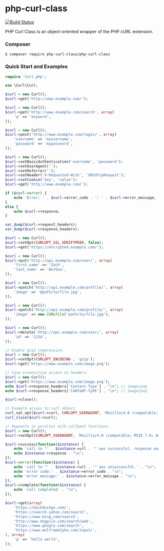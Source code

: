 # php-curl-class

[![Build Status](https://travis-ci.org/php-curl-class/php-curl-class.png?branch=master)](https://travis-ci.org/php-curl-class/php-curl-class)

PHP Curl Class is an object-oriented wrapper of the PHP cURL extension.

### Composer

    $ composer require php-curl-class/php-curl-class

### Quick Start and Examples

```php
require 'Curl.php';

use \Curl\Curl;

$curl = new Curl();
$curl->get('http://www.example.com/');
```

```php
$curl = new Curl();
$curl->get('http://www.example.com/search', array(
    'q' => 'keyword',
));
```

```php
$curl = new Curl();
$curl->post('http://www.example.com/login/', array(
    'username' => 'myusername',
    'password' => 'mypassword',
));
```

```php
$curl = new Curl();
$curl->setBasicAuthentication('username', 'password');
$curl->setUserAgent('');
$curl->setReferrer('');
$curl->setHeader('X-Requested-With', 'XMLHttpRequest');
$curl->setCookie('key', 'value');
$curl->get('http://www.example.com/');

if ($curl->error) {
    echo 'Error: ' . $curl->error_code . ': ' . $curl->error_message;
}
else {
    echo $curl->response;
}

var_dump($curl->request_headers);
var_dump($curl->response_headers);
```

```php
$curl = new Curl();
$curl->setOpt(CURLOPT_SSL_VERIFYPEER, false);
$curl->get('https://encrypted.example.com/');
```

```php
$curl = new Curl();
$curl->put('http://api.example.com/user/', array(
    'first_name' => 'Zach',
    'last_name' => 'Borboa',
));
```

```php
$curl = new Curl();
$curl->patch('http://api.example.com/profile/', array(
    'image' => '@path/to/file.jpg',
));
```

```php
$curl = new Curl();
$curl->patch('http://api.example.com/profile/', array(
    'image' => new CURLFile('path/to/file.jpg'),
));
```

```php
$curl = new Curl();
$curl->delete('http://api.example.com/user/', array(
    'id' => '1234',
));
```

```php
// Enable gzip compression.
$curl = new Curl();
$curl->setOpt(CURLOPT_ENCODING , 'gzip');
$curl->get('https://www.example.com/image.png');
```

```php
// Case-insensitive access to headers.
$curl = new Curl();
$curl->get('https://www.example.com/image.png');
echo $curl->response_headers['Content-Type'] . "\n"; // image/png
echo $curl->response_headers['CoNTeNT-TyPE'] . "\n"; // image/png
```

```php
$curl->close();
```

```php
// Example access to curl object.
curl_set_opt($curl->curl, CURLOPT_USERAGENT, 'Mozilla/4.0 (compatible; MSIE 7.0; Windows NT 5.1');
curl_close($curl->curl);
```

```php
// Requests in parallel with callback functions.
$curl = new Curl();
$curl->setOpt(CURLOPT_USERAGENT, 'Mozilla/4.0 (compatible; MSIE 7.0; Windows NT 5.1');

$curl->success(function($instance) {
    echo 'call to "' . $instance->url . '" was successful. response was' . "\n";
    echo $instance->response . "\n";
});
$curl->error(function($instance) {
    echo 'call to "' . $instance->url . '" was unsuccessful.' . "\n";
    echo 'error code:' . $instance->error_code . "\n";
    echo 'error message:' . $instance->error_message . "\n";
});
$curl->complete(function($instance) {
    echo 'call completed' . "\n";
});

$curl->get(array(
    'https://duckduckgo.com/',
    'https://search.yahoo.com/search',
    'https://www.bing.com/search',
    'http://www.dogpile.com/search/web',
    'https://www.google.com/search',
    'https://www.wolframalpha.com/input/',
), array(
    'q' => 'hello world',
));
```

